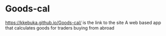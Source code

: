 # Goods-cal
https://kkebuka.github.io/Goods-cal/ is the link to the site
A web based app that calculates goods for traders buying from abroad
